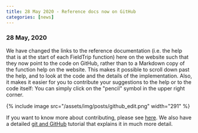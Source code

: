 ```yaml
---
title: 28 May 2020 - Reference docs now on GitHub
categories: [news]
---
```


### 28 May, 2020

We have changed the links to the reference documentation (i.e. the help that is at the start of each FieldTrip function) here on the website such that they now point to the code on GitHub, rather than to a Markdown copy of the function help on the website. This makes it possible to scroll down past the help, and to look at the code and the details of the implementation. Also, it makes it easier for you to contribute your suggestions to the help or to the code itself: You can simply click on the "pencil" symbol in the upper right corner.

{% include image src="/assets/img/posts/github_edit.png" width="291" %}

If you want to know more about contributing, please see [here](/development/contribute). We also have a detailed [git and GitHub](/development/git) tutorial that explains it in much more detail.
